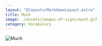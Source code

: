 ```yaml
---
layout: "@layouts/MarkdownLayout.astro"
title: Much
image: ./assets/images-of-signs/much.gif
category: Vocabulary
---
```


![Much](@signs/much.gif)
